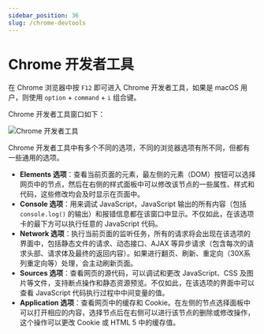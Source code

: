 ```yaml
---
sidebar_position: 36
slug: /chrome-devtools
---
```


# Chrome 开发者工具



在 Chrome 浏览器中按 `F12` 即可进入 Chrome 开发者工具，如果是 macOS 用户，则使用 `option` + `command` + `i` 组合键。

Chrome 开发者工具窗口如下：

![Chrome 开发者工具](https://static.getiot.tech/chrome-devtools.png#center)

Chrome 开发者工具中有多个不同的选项，不同的浏览器选项有所不同，但都有一些通用的选项。

- **Elements 选项**：查看当前页面的元素，最左侧的元素（DOM）按钮可以选择网页中的节点，然后在右侧的样式面板中可以修改该节点的一些属性、样式和代码，这些修改均会及时显示在页面中。
- **Console 选项**：用来调试 JavaScript，JavaScript 输出的所有内容（包括 `console.log()` 的输出）和报错信息都在该窗口中显示。不仅如此，在该选项卡的最下方可以执行任意的 JavaScript 代码。
- **Network 选项**：执行当前页面的监听任务，所有的请求将会出现在该选项的界面中，包括静态文件的请求、动态接口、AJAX 等异步请求（包含每次的请求头部、请求体及最终的返回内容）。如果进行翻页、刷新、重定向（30X系列重定向等）处理，会主动刷新页面。
- **Sources 选项**：查看网页的源代码，可以调试和更改 JavaScript、CSS 及图片等文件，支持断点操作和静态资源预览。不仅如此，在该选项的界面中可以查看 JavaScript 代码执行过程中中间变量的值。
- **Application 选项**：查看网页中的缓存和 Cookie。在左侧的节点选择面板中可以打开相应的内容，选择节点后在右侧可以进行该节点的删除或修改操作，这个操作可以更改 Cookie 或 HTML 5 中的缓存值。


